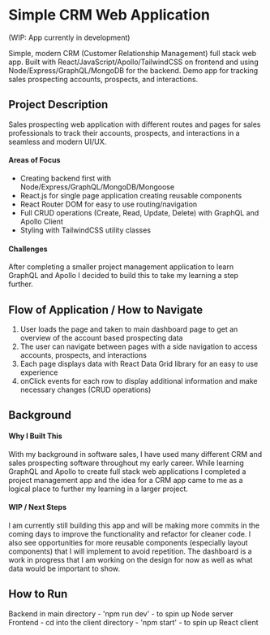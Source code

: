 # Simple CRM Web Application

(WIP: App currently in development)

Simple, modern CRM (Customer Relationship Management) full stack web app. Built with React/JavaScript/Apollo/TailwindCSS on frontend and using Node/Express/GraphQL/MongoDB for the backend. Demo app for tracking sales prospecting accounts, prospects, and interactions.

## Project Description

Sales prospecting web application with different routes and pages for sales professionals to track their accounts, prospects, and interactions in a seamless and modern UI/UX.

#### Areas of Focus
- Creating backend first with Node/Express/GraphQL/MongoDB/Mongoose
- React.js for single page application creating reusable components
- React Router DOM for easy to use routing/navigation
- Full CRUD operations (Create, Read, Update, Delete) with GraphQL and Apollo Client
- Styling with TailwindCSS utility classes

#### Challenges
After completing a smaller project management application to learn GraphQL and Apollo I decided to build this to take my learning a step further.

## Flow of Application / How to Navigate

1. User loads the page and taken to main dashboard page to get an overview of the account based prospecting data
2. The user can navigate between pages with a side navigation to access accounts, prospects, and interactions
3. Each page displays data with React Data Grid library for an easy to use experience
4. onClick events for each row to display additional information and make necessary changes (CRUD operations)

## Background

#### Why I Built This
With my background in software sales, I have used many different CRM and sales prospecting software throughout my early career. While learning GraphQL and Apollo to create full stack web applications I completed a project management app and the idea for a CRM app came to me as a logical place to further my learning in a larger project.

#### WIP / Next Steps
I am currently still building this app and will be making more commits in the coming days to improve the functionality and refactor for cleaner code. I also see opportunities for more reusable components (especially layout components) that I will implement to avoid repetition. The dashboard is a work in progress that I am working on the design for now as well as what data would be important to show.

## How to Run

Backend in main directory - 'npm run dev' - to spin up Node server
Frontend - cd into the client directory - 'npm start' - to spin up React client






